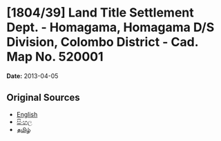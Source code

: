 # [1804/39] Land Title Settlement Dept. - Homagama, Homagama D/S Division, Colombo District - Cad. Map No. 520001

**Date:** 2013-04-05

## Original Sources

- [English](https://documents.gov.lk/view/extra-gazettes/2013/4/1804-39_E.pdf)
- [සිංහල](https://documents.gov.lk/view/extra-gazettes/2013/4/1804-39_S.pdf)
- [தமிழ்](https://documents.gov.lk/view/extra-gazettes/2013/4/1804-39_T.pdf)
